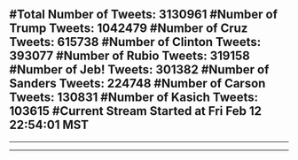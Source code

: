 #Total Number of Tweets: 3130961 
#Number of Trump Tweets: 1042479
#Number of Cruz Tweets: 615738
#Number of Clinton Tweets: 393077
#Number of Rubio Tweets: 319158
#Number of Jeb! Tweets: 301382
#Number of Sanders Tweets: 224748
#Number of Carson Tweets: 130831
#Number of Kasich Tweets: 103615
#Current Stream Started at Fri Feb 12 22:54:01 MST
---
---
---
